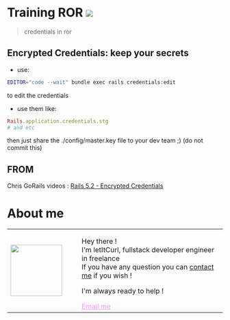 # Training ROR [![](https://img.shields.io/badge/autor-letItCurl-red.svg)](https://www.linkedin.com/in/roland-lopez-developer/?locale=en_US)
> credentials in ror

## Encrypted Credentials: keep your secrets

- use:
```bash
EDITOR="code --wait" bundle exec rails credentials:edit
```
to edit the credentials
- use them like:
```ruby
Rails.application.credentials.stg
# and etc
```

then just share the ./config/master.key file to your dev team ;) (do not commit this)

## FROM

Chris GoRails videos :
[Rails 5.2 - Encrypted Credentials](https://gorails.com/episodes/rails-5-2-encrypted-credentials?autoplay=1)

# About me

<table style="border: none;">
  <tr>
    <td>
      <div style="width: 120px;">
        <img style="width: 120px;" src="https://res.cloudinary.com/duydvdaxd/image/upload/w_120,c_fill,ar_1:1,g_auto/v1587723517/Rodeooo_khmmmu.jpg"/>
    </div>
    </td>
    <td>
      <div style="margin-left: 30px;">
        <p>Hey there !</br>
        I'm letItCurl, fullstack developer engineer in freelance</br>
        If you have any question you can <a href="https://www.linkedin.com/in/roland-lopez-developer/?locale=en_US">contact me</a> if you wish !</p>
        <p>I'm always ready to help !</p>
        <a style="color: #f694ff;" href="mailto:rolandlopez.developer@gmail.com?subject=Hey! Are you available?">Email me </a>
    </div>
    </td>
  </tr>
</table>




